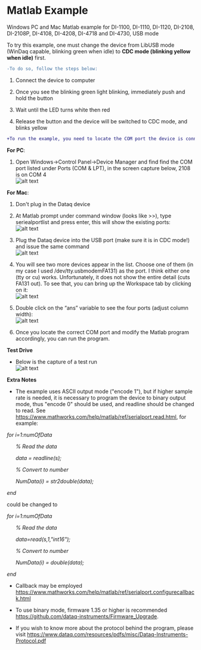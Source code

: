 # Matlab Example
 Windows PC and Mac Matlab example for DI-1100, DI-1110, DI-1120, DI-2108, DI-2108P, DI-4108, DI-4208, DI-4718 and DI-4730, USB mode
 
 To try this example, one must change the device from LibUSB mode (WinDaq capable, blinking green when idle) to **CDC mode (blinking yellow when idle)** first. 
 
 ```diff
-To do so, follow the steps below:
 ```
 
 1. Connect the device to computer
 
 2. Once you see the blinking green light blinking, immediately push and hold the button
 
 3. Wait until the LED turns white then red
 
 4. Release the button and the device will be switched to CDC mode, and blinks yellow

```diff
+To run the example, you need to locate the COM port the device is connected to
```
 
 **For PC**:
 
 1) Open Windows->Control Panel->Device Manager and find find the COM port listed under Ports (COM & LPT), in the screen capture below, 2108 is on COM 4 <br/> 
![alt text](https://www.dataq.com/resources/repository/matlab_devicemanager.png)

**For Mac**:
 
 1. Don't plug in the Dataq device
 
 2. At  Matlab prompt under command window (looks like >>), type seriealportlist and press enter, this will show the existing ports: <br/> 
![alt text](https://www.dataq.com/resources/repository/matlab_image001.png)

 3. Plug the Dataq device into the USB port (make sure it is in CDC mode!) and issue the same command <br/> 
 ![alt text](https://www.dataq.com/resources/repository/matlab_image002.png)
 
 4. You will see two more devices appear in the list.  Choose one of them (in my case I used /dev/tty.usbmodemFA131) as the port.  I think either one (tty or cu) works.  Unfortunately, it does not show the entire detail (cuts FA131 out).  To see that, you can bring up the Workspace tab by clicking on it: <br/> 
 ![alt text](https://www.dataq.com/resources/repository/matlab_image003.png)
 
 5) Double click on the “ans” variable to see the four ports (adjust column width):<br/> 
 ![alt text](https://www.dataq.com/resources/repository/matlab_image005.png)
 
 6) Once you locate the correct COM port and modify the Matlab program accordingly, you can run the program. 
 
 **Test Drive**
 
  - Below is the capture of a test run <br/> 
  ![alt text](https://www.dataq.com/resources/repository/matlab_matlaboutput.png)
  
 
 **Extra Notes**
  
 - The example uses ASCII output mode ("encode 1"), but if higher sample rate is needed, it is necessary to program the device to binary output mode, thus "encode 0" should be used, and readline should be changed to read. See https://www.mathworks.com/help/matlab/ref/serialport.read.html, for example:
 
 _for i=1:numOfData_
 
 _&nbsp;&nbsp;&nbsp;&nbsp;&nbsp;&nbsp;% Read the data_
    
 _&nbsp;&nbsp;&nbsp;&nbsp;&nbsp;&nbsp;data = readline(s);_
    
 _&nbsp;&nbsp;&nbsp;&nbsp;&nbsp;&nbsp;% Convert to number_
    
 _&nbsp;&nbsp;&nbsp;&nbsp;&nbsp;&nbsp;NumData(i) = str2double(data);_
    
_end_

could be changed to 

_for i=1:numOfData_

_&nbsp;&nbsp;&nbsp;&nbsp;&nbsp;&nbsp;% Read the data_
    
_&nbsp;&nbsp;&nbsp;&nbsp;&nbsp;&nbsp;data=read(s,1,"int16");_
    
_&nbsp;&nbsp;&nbsp;&nbsp;&nbsp;&nbsp;% Convert to number_
    
_&nbsp;&nbsp;&nbsp;&nbsp;&nbsp;&nbsp;NumData(i) = double(data);_
    
_end_
 
- Callback may be employed https://www.mathworks.com/help/matlab/ref/serialport.configurecallback.html
 
- To use binary mode, firmware 1.35 or higher is recommended https://github.com/dataq-instruments/Firmware_Upgrade. 
 
- If you wish to know more about the protocol behind the program, please visit https://www.dataq.com/resources/pdfs/misc/Dataq-Instruments-Protocol.pdf
 
 
